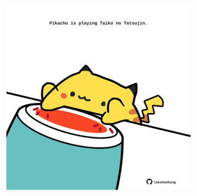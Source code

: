 <!-- built at 04/07/2024, 15:00:53 UTC -->
<p align="center">
  <img width="500" height="500" src="./ReadmeImage.svg">
</p>
